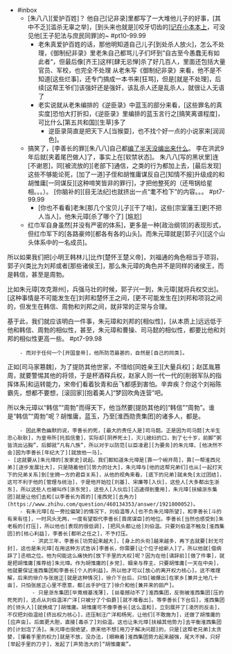 - #inbox
    - [朱八八][爱护百姓]？
他自己[记非录]里都写了一大堆他儿子的好事，[其中不乏][滥杀无辜之举]，[到头来也就是][咬牙切齿的][记在小本本上](https://bbs.northdy.com/thread-927460-2-1.html)，可没见他[王子犯法与庶民同罪]的~ #pt10-99.99
        - 老朱真爱护百姓的话，那他明知道自己儿子[到处杀人放火]，怎么不处理，《御制纪非录》里老朱自己都骂儿子们坏到”自古至今愚蠢无有如此者“，但最后像[齐王]这样[肆无忌惮]杀了好几百人，里面还包括大量官员、军校，也完全不处理
从老朱写《御制纪非录》来看，他不是不知道[这些烂事]，还专门搞成一本书来[狂骂]，但是[就是不处理]，后续[这帮王爷们]该强奸还是强奸，该乱杀人还是乱杀人，就很让人无语了
        - 老实说就从老朱编排的《逆臣录》中蓝玉的部分来看，[这些罪名的真实度]恐怕大打折扣，《逆臣录》里编排的蓝玉言行之[搞笑离谱程度]，可比什么[第五共和国][生草]多了
            - 逆臣录简直是把天下人[当猴耍]，也不找个好一点的小说家来[润润色]。
    - 搞笑了，[李善长的罪][朱八八]自己都[编了半天没编出来什么](https://www.zhihu.com/question/460134353/answer/1921222456)。
李在洪武9年后就[夹着尾巴做人]了，事实上在[软禁状态]。
朱八八[写的黑状里]连[不谢恩]，同[被流放的][老部下]通信，之类的行为都加上去，[最后发现]这些不够能论死，[加了一道]子侄和胡惟庸谋反自己[知情不报]升级成的和胡惟庸[一同谋反][这种啼笑皆非的罪行]，才把他整死的（还甩锅给星相。。。）。
[你脑补的][目无法纪]也就挤出一点“耄不检下”的内容。。。 #pt7-99.99
        - [你也不看看]老朱[那几个宝贝儿子][干了啥]，这些[宗室藩王]更[不把人当人]，他朱元璋[杀了哪个了] [尴尬]
    - 红巾军自身虽然[并没有严密的体系]，更多是一种[政治纲领]的表现形式，但红巾军下的[各路豪帅][都各有各的山头]。而朱元璋就是[郭子兴][这个山头体系中的一名成员]。

所以如果我们把[小明王韩林儿]比作[楚怀王楚义帝]，刘福通的角色相当于项羽，郭子兴类比为刘邦或者[那些诸侯王]，那么朱元璋的角色并不是同样的诸侯王，而是韩信，甚至是周勃。

比如朱元璋[攻克滁州]，兵强马壮的时候，郭子兴一到，朱元璋[就将兵权交出]。[这种事情是不可能发生在]刘邦和楚怀王之间，[更不可能发生在]刘邦和项羽之间的，但发生在韩信、周勃和刘邦之间，就非常的正常与合理。

基于此，我们就应该明白一件事，朱元璋和刘邦的[相似性]，[从本质上]远远低于他和韩信、周勃的相似性，甚至，朱元璋和曹操、司马懿的相似性，都要比他和刘邦的相似性更高一些。 #pt7-99.98


        - 而对于任何一个[开国皇帝]，他所防范最甚的，自然是[自己的同类]。

正如[司马家篡魏]，为了提防其他世家，不惜给[同姓亲王][大量兵权]；赵匡胤篡周，就要警惕其他的将领，于是杯酒释兵权，赵家人则一代一代的[削弱军队的指挥体系]和运转能力，宋帝们看着狄青和岳飞都感到害怕。辛弃疾？你这个刘裕陈霸先，想都不要想，[滚回家][抱着美人]“梦回吹角连营”吧。

所以朱元璋以“韩信”“周勃”而得天下，他当然要[提防其他的]“韩信”“周勃”。谁是“韩信”“周勃”呢？胡惟庸，蓝玉，乃至[淮西勋贵集团]的诸多人，都是。


        - 因此黑色幽默的说，李善长的死，[最大的责任人是]司马懿。正是因为司马懿[大半生忠心耿耿]，为皇帝所[托孤信重]，实际却[阴养死士]，灭儿媳妇的口，到了七十岁，前脚“粥皆流出沾胸”，后脚就“凡有八族”，所以对于以防范[以臣凌君][为要务]的朱元璋，[他决然不会]因为李善长[年纪大了][就放他一马]。
    - [这就要从]朱元璋的[发家史]说起。我们都知道朱元璋是[靠一个碗开局]，靠[一帮淮西兄弟][逐步发展壮大]，只是随着他们[势力的壮大]，朱元璋与[他的这帮兄弟们]也从[一起打天下的兄弟关系]到[坐拥一方的君臣关系]，从他的视角来看，[底下的兄弟]就未免[太过团结]，这可不利于他的[管理与统治]，于是他开始拉[刘基]、宋廉等[入伙]，这些人[大多都出生浙东]，所以这些人也被叫作[浙东党]，这些人[入伙后][迅速得到重用]，朱元璋[扶植浙东集团]就是让他们去和[以李善长为首的][淮西党][去角力](https://www.zhihu.com/question/460134353/answer/1921800052)。
        - 有朱元璋[在一旁拉偏架]的情况下，刘伯温等人[也不负朱元璋所望]，和李善长[斗的有来有往]，一时风头无两，一度有望取代李善长[首席谋臣]的地位。李善长[当然也感受到]朱老板的[打压]，所以他也[表现的很低调]，[把风头都让给]刘伯温。只要刘伯温不触及[淮西集团]的[核心利益]，李善长[都听之任之]，不予打压。
            - 洪武三年，李善长[功劳起来越大]，[身上的头衔]越来越多，再下去就要[封无可封]，这也是朱元璋[在用这种方式告诉]李善长，你需要[让个位子给新人]了。所以他就[借病辞了]丞相之位。他为何能这么痛快的[放下手里的大权]呢？因为在他[请辞前][做了件事]，就是把胡惟庸[推荐给]朱元璋。作为胡惟庸的[乡党]、姻亲与荐主，只要胡惟庸[一天在中央]，他就要保证淮西集团和李善长[个人的利益]。所以他才可以[放心的离开权力核心]。这不难理解，后来的徐介与张居正[就是这种情况]，徐介下台后，只怕[被爆出]在家乡[兼并土地几十亩]，只怕张居正心里不愿意，都[出手护住了]徐介和他[兼并来的田产]。
            - 只是浙东集团[毕竟根基浅薄]，[丝毫撼动不了]淮西集团，反倒被淮西集团[压的死死的]，这点从刘伯温洋广洋[只被分了个伯爵][就不难看出]。等李善长[下台后]，淮西集团的[领头人][就换成了]胡惟庸。胡惟庸可不像李善长[这么温和]，立刻展开了[凌厉的反击]，不仅把刘伯温给[挤出权力核心]，还压制汪广洋和杨宪，让他们[不敢施为]，还做了胡惟庸的[应声虫]。后面更大胆，直接[毒杀了]刘伯温。这也让朱元璋[扶植其他势力]去平衡淮西集团的[计划泡了汤]。朱元璋也很绝望，原来他不想[用刀子解决问题]的，只是[这帮老兄弟]太贪婪，[攥着手里的权力]就是不放，没办法，[眼瞅着]淮西集团势力起来越强，尾大不掉，只好[举起手里的刀子]，发起了[声势浩大的]“胡惟庸案”。

